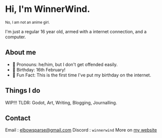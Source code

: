 # Hi, I'm WinnerWind.
<sup> No, I am not an anime girl. </sup>

I'm just a regular 16 year old, armed with a internet connection, and a computer.
## About me
- 🫥 Pronouns: he/him, but I don't get offended easily.
- 🎂 Birthday: 16th February!
- 🍄 Fun Fact: This is the first time I've put my birthday on the internet.

## Things I do
WIP!!! TLDR: Godot, Art, Writing, Blogging, Journalling.
## Contact
Email : [elbowsparse@gmail.com](mailto:elbowsparse@gmail.com?subject=Hello!&body=Hey%20there!%0A)
Discord : `winnerwind`
More on [my website](https://winnerwind.github.io/contact)

<!--
**WinnerWind/WinnerWind** is a ✨ _special_ ✨ repository because its `README.md` (this file) appears on your GitHub profile.

Here are some ideas to get you started:

- 🔭 I’m currently working on ...
- 🌱 I’m currently learning ...
- 👯 I’m looking to collaborate on ...
- 🤔 I’m looking for help with ...
- 💬 Ask me about ...
- 📫 How to reach me: ...
- 😄 Pronouns: ...
- ⚡ Fun fact: ...
-->
